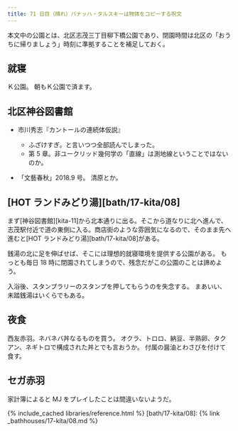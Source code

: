 ```yaml
---
title: 71 日目（晴れ）バナッハ・タルスキーは物体をコピーする呪文
---
```


本文中の公園とは、北区志茂三丁目柳下橋公園であり、閉園時間は北区の「おうちに帰りましょう」時刻に準拠することを補足しておく。

## 就寝

Ｋ公園。
朝もＫ公園で済ます。

## 北区神谷図書館

* 市川秀志『カントールの連続体仮説』
  * ふざけすぎ。と言いつつ全部読んでしまった。
  * 第 5 章。非ユークリッド幾何学の「直線」は測地線ということではないのか。

* 「文藝春秋」2018.9 号。
  清原とか。

## [HOT ランドみどり湯][bath/17-kita/08]

まず[神谷図書館][kita-11]から北本通りに出る。そこから道なりに北へ進んで、
志茂駅付近で道の東側に入る。商店街のような雰囲気になるので、そのまま先へ進むと[HOT ランドみどり湯][bath/17-kita/08]がある。

銭湯の北に足を伸ばせば、そこには理想的就寝環境を提供する公園がある。
もっとも毎日 18 時に閉園されてしまうので、残念だがこの公園のことは諦めよう。

入浴後、スタンプラリーのスタンプを押してもらうのを失念する。
まあいい、未踏銭湯はいくらでもある。

## 夜食

西友赤羽。ネバネバ丼なるものを買う。
オクラ、トロロ、納豆、半熟卵、タクアン、ネギトロで構成された丼とでも言おうか。
付属の醤油とわさびを付けて食す。

## セガ赤羽

家計簿によると MJ をプレイしたことは間違いないようだ。

{% include_cached libraries/reference.html %}
[bath/17-kita/08]: {% link _bathhouses/17-kita/08.md %}
